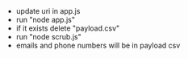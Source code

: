 ##
* update uri in app.js
* run "node app.js"
* if it exists delete "payload.csv"
* run "node scrub.js"
* emails and phone numbers will be in payload csv
